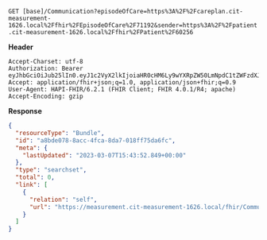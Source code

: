 `GET [base]/Communication?episodeOfCare=https%3A%2F%2Fcareplan.cit-measurement-1626.local%2Ffhir%2FEpisodeOfCare%2F71192&sender=https%3A%2F%2Fpatient.cit-measurement-1626.local%2Ffhir%2FPatient%2F60256`

__Header__
```
Accept-Charset: utf-8
Authorization: Bearer eyJhbGciOiJub25lIn0.eyJ1c2VyX2lkIjoiaHR0cHM6Ly9wYXRpZW50LmNpdC1tZWFzdXJlbWVudC0xNjI2LmxvY2FsL2ZoaXIvUGF0aWVudC82MDI1NiIsInJlYWxtX2FjY2VzcyI6eyJyb2xlcyI6WyJDb21tdW5pY2F0aW9uLnNlYXJjaCJdfSwiY29udGV4dCI6eyJlcGlzb2RlX29mX2NhcmVfaWQiOiJodHRwczovL2NhcmVwbGFuLmNpdC1tZWFzdXJlbWVudC0xNjI2LmxvY2FsL2ZoaXIvRXBpc29kZU9mQ2FyZS83MTE5MiIsInRlYW1fb25fZW9jIjpmYWxzZX0sInVzZXJfdHlwZSI6IlBSQUNUSVRJT05FUiJ9.
Accept: application/fhir+json;q=1.0, application/json+fhir;q=0.9
User-Agent: HAPI-FHIR/6.2.1 (FHIR Client; FHIR 4.0.1/R4; apache)
Accept-Encoding: gzip
```



__Response__
```json
{
  "resourceType": "Bundle",
  "id": "a8bde078-8acc-4fca-8da7-018ff75da6fc",
  "meta": {
    "lastUpdated": "2023-03-07T15:43:52.849+00:00"
  },
  "type": "searchset",
  "total": 0,
  "link": [
    {
      "relation": "self",
      "url": "https://measurement.cit-measurement-1626.local/fhir/Communication?_format=json&_pretty=true&episodeOfCare=https%3A%2F%2Fcareplan.cit-measurement-1626.local%2Ffhir%2FEpisodeOfCare%2F71192&sender=https%3A%2F%2Fpatient.cit-measurement-1626.local%2Ffhir%2FPatient%2F60256"
    }
  ]
}
```